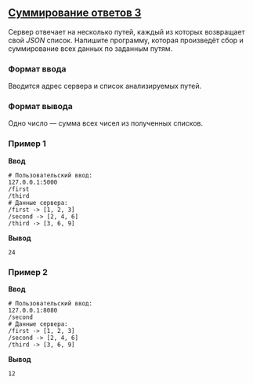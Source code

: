 ## [Суммирование ответов 3](../../../solutions/6.3/63_e.py)

Сервер отвечает на несколько путей, каждый из которых возвращает свой _JSON_ список. Напишите программу, которая произведёт сбор и суммирование всех данных по заданным путям.

### Формат ввода

Вводится адрес сервера и список анализируемых путей.

### Формат вывода

Одно число — сумма всех чисел из полученных списков.

### Пример 1

__Ввод__
```plaintext
# Пользовательский ввод:
127.0.0.1:5000
/first
/third
# Данные сервера:
/first -> [1, 2, 3]
/second -> [2, 4, 6]
/third -> [3, 6, 9]
```

__Вывод__
```plaintext
24
```

### Пример 2

__Ввод__
```plaintext
# Пользовательский ввод:
127.0.0.1:8080
/second
# Данные сервера:
/first -> [1, 2, 3]
/second -> [2, 4, 6]
/third -> [3, 6, 9]
```

__Вывод__
```plaintext
12
```